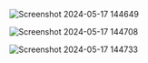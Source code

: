 ![Screenshot 2024-05-17 144649](https://github.com/shivanitiwari19/Hospital-Dashboard/assets/119429369/becf9928-d4d9-4806-8ff9-1df8a746e7cd)

![Screenshot 2024-05-17 144708](https://github.com/shivanitiwari19/Hospital-Dashboard/assets/119429369/f098a9ca-9ea0-4b1c-b01c-54c5e412c491)

![Screenshot 2024-05-17 144733](https://github.com/shivanitiwari19/Hospital-Dashboard/assets/119429369/ee2b872e-a6da-4dbc-907a-3e54d46c8b42)

